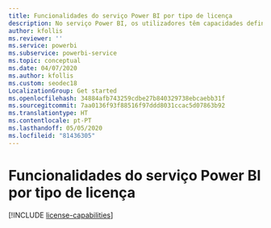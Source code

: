 ```yaml
---
title: Funcionalidades do serviço Power BI por tipo de licença
description: No serviço Power BI, os utilizadores têm capacidades definidas com base no tipo de licença por utilizador que têm (gratuita ou Pro) e se o conteúdo com o qual interagem está numa área de trabalho atribuída a uma capacidade Premium do Power BI.
author: kfollis
ms.reviewer: ''
ms.service: powerbi
ms.subservice: powerbi-service
ms.topic: conceptual
ms.date: 04/07/2020
ms.author: kfollis
ms.custom: seodec18
LocalizationGroup: Get started
ms.openlocfilehash: 34884afb743259cdbe27b840329738ebcaebb31f
ms.sourcegitcommit: 7aa0136f93f88516f97ddd8031ccac5d07863b92
ms.translationtype: HT
ms.contentlocale: pt-PT
ms.lasthandoff: 05/05/2020
ms.locfileid: "81436305"
---
```

# <a name="power-bi-service-features-by-license-type"></a>Funcionalidades do serviço Power BI por tipo de licença

[!INCLUDE [license-capabilities](includes/license-capabilities.md)]
